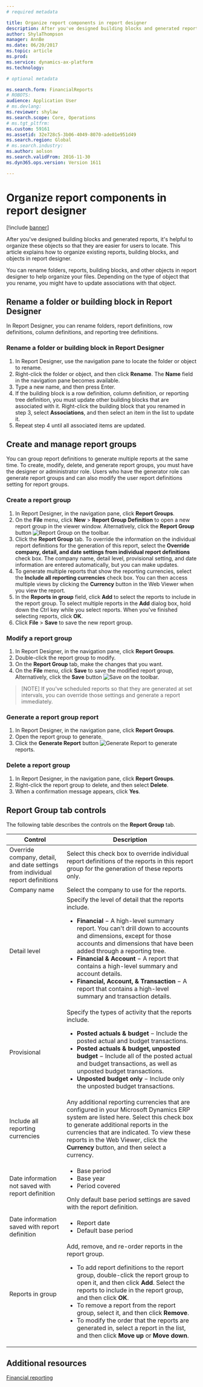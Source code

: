 ```yaml
---
# required metadata

title: Organize report components in report designer
description: After you've designed building blocks and generated reports, it's helpful to organize these objects so that they are easier for users to locate. This article explains how to organize existing reports, building blocks, and objects in report designer.
author: ShylaThompson
manager: AnnBe
ms.date: 06/20/2017
ms.topic: article
ms.prod: 
ms.service: dynamics-ax-platform
ms.technology: 

# optional metadata

ms.search.form: FinancialReports
# ROBOTS: 
audience: Application User
# ms.devlang: 
ms.reviewer: shylaw
ms.search.scope: Core, Operations
# ms.tgt_pltfrm: 
ms.custom: 59161
ms.assetid: 32e728c5-3b06-4049-8070-ade01e951d49
ms.search.region: Global
# ms.search.industry: 
ms.author: aolson
ms.search.validFrom: 2016-11-30
ms.dyn365.ops.version: Version 1611

---
```


# Organize report components in report designer

[!include [banner](../includes/banner.md)]

After you've designed building blocks and generated reports, it's helpful to organize these objects so that they are easier for users to locate. This article explains how to organize existing reports, building blocks, and objects in report designer.

You can rename folders, reports, building blocks, and other objects in report designer to help organize your files. Depending on the type of object that you rename, you might have to update associations with that object.

## Rename a folder or building block in Report Designer
In Report Designer, you can rename folders, report definitions, row definitions, column definitions, and reporting tree definitions.

### Rename a folder or building block in Report Designer

1. In Report Designer, use the navigation pane to locate the folder or object to rename.
2. Right-click the folder or object, and then click **Rename**. The **Name** field in the navigation pane becomes available.
3. Type a new name, and then press Enter.
4. If the building block is a row definition, column definition, or reporting tree definition, you must update other building blocks that are associated with it. Right-click the building block that you renamed in step 3, select **Associations**, and then select an item in the list to update it.
5. Repeat step 4 until all associated items are updated.

## Create and manage report groups
You can group report definitions to generate multiple reports at the same time. To create, modify, delete, and generate report groups, you must have the designer or administrator role. Users who have the generator role can generate report groups and can also modify the user report definitions setting for report groups.

### Create a report group

1. In Report Designer, in the navigation pane, click **Report Groups**.
2. On the **File** menu, click **New** &gt; **Report Group Definition** to open a new report group in the viewer window. Alternatively, click the **Report Group** button ![Report Group](https://i-technet.sec.s-msft.com/dynimg/IC679515.gif "Report Group") on the toolbar.
3. Click the **Report Group** tab. To override the information on the individual report definitions for the generation of this report, select the **Override company, detail, and date settings from individual report definitions** check box. The company name, detail level, provisional setting, and date information are entered automatically, but you can make updates.
4. To generate multiple reports that show the reporting currencies, select the **Include all reporting currencies** check box. You can then access multiple views by clicking the **Currency** button in the Web Viewer when you view the report.
5. In the **Reports in group** field, click **Add** to select the reports to include in the report group. To select multiple reports in the **Add** dialog box, hold down the Ctrl key while you select reports. When you've finished selecting reports, click **OK**.
6. Click **File** &gt; **Save** to save the new report group.

### Modify a report group

1. In Report Designer, in the navigation pane, click **Report Groups**.
2. Double-click the report group to modify.
3. On the **Report Group** tab, make the changes that you want.
4. On the **File** menu, click **Save** to save the modified report group, Alternatively, click the **Save** button ![Save](https://i-technet.sec.s-msft.com/dynimg/IC679516.gif "Save") on the toolbar.

> [NOTE]
> If you've scheduled reports so that they are generated at set intervals, you can override those settings and generate a report immediately.

### Generate a report group report

1. In Report Designer, in the navigation pane, click **Report Groups**.
2. Open the report group to generate.
3. Click the **Generate Report** button ![Generate Report](https://i-technet.sec.s-msft.com/dynimg/IC679517.gif "Generate Report") to generate reports.

### Delete a report group

1. In Report Designer, in the navigation pane, click **Report Groups**.
2. Right-click the report group to delete, and then select **Delete**.
3. When a confirmation message appears, click **Yes**.

## Report Group tab controls
The following table describes the controls on the **Report Group** tab.

<table>
<thead>
<tr>
<th>Control</th>
<th>Description</th>
</tr>
</thead>
<tbody>
<tr>
<td>Override company, detail, and date settings from individual report definitions</td>
<td>Select this check box to override individual report definitions of the reports in this report group for the generation of these reports only.</td>
</tr>
<tr>
<td>Company name</td>
<td>Select the company to use for the reports.</td>
</tr>
<tr>
<td>Detail level</td>
<td>Specify the level of detail that the reports include.
<ul>
<li><strong>Financial</strong> − A high-level summary report. You can&#39;t drill down to accounts and dimensions, except for those accounts and dimensions that have been added through a reporting tree.</li>
<li><strong>Financial &amp; Account</strong> − A report that contains a high-level summary and account details.</li>
<li><strong>Financial, Account, &amp; Transaction</strong> − A report that contains a high-level summary and transaction details.</li>
</ul></td>
</tr>
<tr>
<td>Provisional</td>
<td>Specify the types of activity that the reports include.
<ul>
<li><strong>Posted actuals & budget</strong> − Include the posted actual and budget transactions.</li>
<li><strong>Posted actuals & budget, unposted budget</strong> − Include all of the posted actual and budget transactions, as well as unposted budget transactions.</li>
<li><strong>Unposted budget only</strong> − Include only the unposted budget transactions.</li>
</ul></td>
</tr>
<tr>
<td>Include all reporting currencies</td>
<td>Any additional reporting currencies that are configured in your Microsoft Dynamics ERP system are listed here. Select this check box to generate additional reports in the currencies that are indicated. To view these reports in the Web Viewer, click the <strong>Currency</strong> button, and then select a currency.</td>
</tr>
<tr>
<td>Date information not saved with report definition</td>
<td><ul>
<li>Base period</li>
<li>Base year</li>
<li>Period covered</li>
</ul>
Only default base period settings are saved with the report definition.</td>
</tr>
<tr>
<td>Date information saved with report definition</td>
<td><ul>
<li>Report date</li>
<li>Default base period</li>
</ul></td>
</tr>
<tr>
<td>Reports in group</td>
<td>Add, remove, and re-order reports in the report group.
<ul>
<li>To add report definitions to the report group, double-click the report group to open it, and then click <strong>Add</strong>. Select the reports to include in the report group, and then click <strong>OK</strong>.</li>
<li>To remove a report from the report group, select it, and then click <strong>Remove</strong>.</li>
<li>To modify the order that the reports are generated in, select a report in the list, and then click <strong>Move up</strong> or <strong>Move down</strong>.</li>
</ul></td>
</tr>
</tbody>
</table>

## Additional resources

[Financial reporting](financial-reporting-intro.md)
